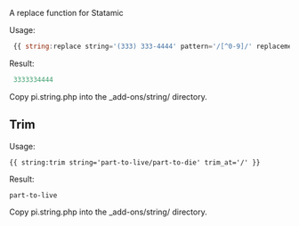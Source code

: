 A replace function for Statamic

Usage: 
 ```javascript
  {{ string:replace string='(333) 333-4444' pattern='/[^0-9]/' replacement='' }}
 ```
Result: 
 ```javascript
  3333334444
 ```
 
 Copy pi.string.php into the _add-ons/string/ directory.

Trim
----

 Usage:
 ```
 {{ string:trim string='part-to-live/part-to-die' trim_at='/' }}
 ```

 Result:
 ```
 part-to-live
 ```
 
 Copy pi.string.php into the _add-ons/string/ directory.

